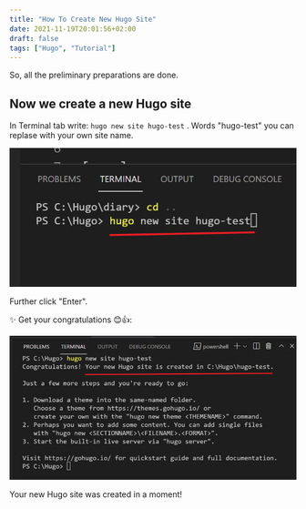 ```yaml
---
title: "How To Create New Hugo Site"
date: 2021-11-19T20:01:56+02:00
draft: false
tags: ["Hugo", "Tutorial"]
---
```


So, all the preliminary preparations are done.

## Now we create a new Hugo site

In Terminal tab write: `hugo new site hugo-test` . Words "hugo-test" you can replase with your own site name.

![create new hugo site](create-new-site.jpg)

Further click "Enter".

✨ Get your congratulations 😊👍:

![new hugo  site was created](create-new-site-2.jpg)

Your new Hugo site was created in a moment!

